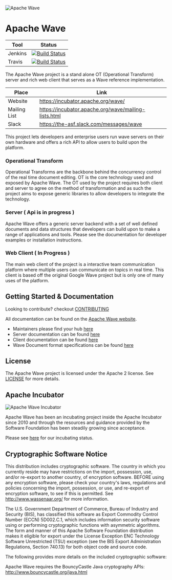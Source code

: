 ![Apache Wave](https://cdn.rawgit.com/wisebaldone/incubator-wave/b26efbae/assets/ApacheWaveCircleLogo.svg)
# Apache Wave

| Tool | Status |
| --- | --- |
| Jenkins | [![Build Status](https://builds.apache.org/buildStatus/icon?job=wave-small_tests)](https://builds.apache.org/job/wave-small_tests) |
| Travis | [![Build Status](https://travis-ci.org/apache/incubator-wave.svg?branch=master)](https://travis-ci.org/apache/incubator-wave) |



The Apache Wave project is a stand alone OT (Operational Transform) server and 
rich web client that serves as a Wave reference implementation.

| Place | Link |
| --- | --- |
| Website | https://incubator.apache.org/wave/ |
| Mailing List | https://incubator.apache.org/wave/mailing-lists.html |
| Slack | https://the-asf.slack.com/messages/wave |


This project lets developers and enterprise users run wave servers on their own 
hardware and offers a rich API to allow users to build upon the platform.

### Operational Transform

Operational Transforms are the backbone behind the concurrency control of 
the real time document editing. OT is the core technology used and exposed by
Apache Wave. The OT used by the project requires both client and server to 
agree on the method of transformation and as such the project aims to expose
generic libraries to allow developers to integrate the technology.

### Server ( Api is in progress )

Apache Wave offers a generic server backend with a set of well defined 
documents and data structures that developers can build upon to make a range
of applications and tools. Please see the documentation for developer examples 
or installation instructions.

### Web Client ( In Progress )

The main web client of the project is a interactive team communication platform
where multiple users can communicate on topics in real time. This client is 
based off the original Google Wave project but is only one of many uses of the 
platform.

## Getting Started & Documentation

Looking to contribute? checkout [CONTRIBUTING](CONTRIBUTING.md)

All documentation can be found on the [Apache Wave website](https://incubator.apache.org/wave/).

* Maintainers please find your hub [here](MAINTAINERS.md)
* Server documentation can be found [here]()
* Client documentation can be found [here]()
* Wave Document format specifications can be found [here]()

## License

The Apache Wave project is licensed under the Apache 2 license. 
See [LICENSE](LICENSE) for more details.

## Apache Incubator

![Apache Wave Incubator](http://incubator.apache.org/images/incubator_feather_egg_logo.png)

Apache Wave has been an incubating project inside the Apache Incubator since 
2010 and through the resources and guidance provided by the Software Foundation
has been steadily growing since acceptance.

Please see [here](http://incubator.apache.org/projects/wave.html) for our 
incubating status.

## Cryptographic Software Notice

This distribution includes cryptographic software.  The country in
which you currently reside may have restrictions on the import,
possession, use, and/or re-export to another country, of
encryption software.  BEFORE using any encryption software, please
check your country's laws, regulations and policies concerning the
import, possession, or use, and re-export of encryption software, to
see if this is permitted.  See <http://www.wassenaar.org/> for more
information.

The U.S. Government Department of Commerce, Bureau of Industry and
Security (BIS), has classified this software as Export Commodity
Control Number (ECCN) 5D002.C.1, which includes information security
software using or performing cryptographic functions with asymmetric
algorithms.  The form and manner of this Apache Software Foundation
distribution makes it eligible for export under the License Exception
ENC Technology Software Unrestricted (TSU) exception (see the BIS
Export Administration Regulations, Section 740.13) for both object
code and source code.

The following provides more details on the included cryptographic
software:

  Apache Wave requires the BouncyCastle Java cryptography APIs:
    http://www.bouncycastle.org/java.html
